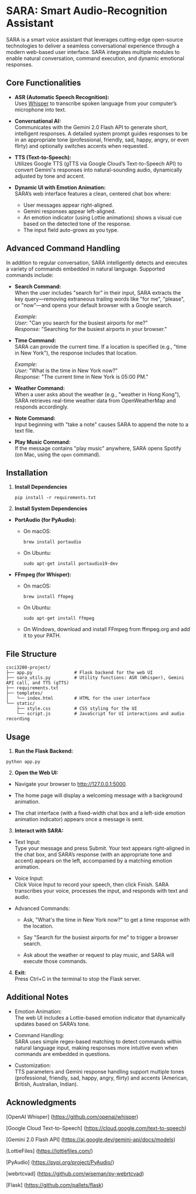# SARA: Smart Audio-Recognition Assistant

SARA is a smart voice assistant that leverages cutting-edge open-source technologies to deliver a seamless conversational experience through a modern web-based user interface. SARA integrates multiple modules to enable natural conversation, command execution, and dynamic emotional responses.

## Core Functionalities

- **ASR (Automatic Speech Recognition):**  
  Uses [Whisper](https://github.com/openai/whisper) to transcribe spoken language from your computer’s microphone into text.

- **Conversational AI:**  
  Communicates with the Gemini 2.0 Flash API to generate short, intelligent responses. A detailed system prompt guides responses to be in an appropriate tone (professional, friendly, sad, happy, angry, or even flirty) and optionally switches accents when requested.

- **TTS (Text-to-Speech):**  
  Utilizes Google TTS (gTTS via Google Cloud’s Text-to-Speech API) to convert Gemini's responses into natural-sounding audio, dynamically adjusted by tone and accent.

- **Dynamic UI with Emotion Animation:**  
  SARA’s web interface features a clean, centered chat box where:
  - User messages appear right-aligned.
  - Gemini responses appear left-aligned.
  - An emotion indicator (using Lottie animations) shows a visual cue based on the detected tone of the response.
  - The input field auto-grows as you type.

## Advanced Command Handling

In addition to regular conversation, SARA intelligently detects and executes a variety of commands embedded in natural language. Supported commands include:

- **Search Command:**  
  When the user includes "search for" in their input, SARA extracts the key query—removing extraneous trailing words like "for me", "please", or "now"—and opens your default browser with a Google search.

  _Example:_  
  _User:_ "Can you search for the busiest airports for me?"  
  _Response:_ "Searching for the busiest airports in your browser."

- **Time Command:**  
  SARA can provide the current time. If a location is specified (e.g., "time in New York"), the response includes that location.

  _Example:_  
  _User:_ "What is the time in New York now?"  
  _Response:_ "The current time in New York is 05:00 PM."

- **Weather Command:**  
  When a user asks about the weather (e.g., "weather in Hong Kong"), SARA retrieves real-time weather data from OpenWeatherMap and responds accordingly.

- **Note Command:**  
  Input beginning with "take a note" causes SARA to append the note to a text file.

- **Play Music Command:**  
  If the message contains "play music" anywhere, SARA opens Spotify (on Mac, using the `open` command).

## Installation

1. **Install Dependencies**

   ```
   pip install -r requirements.txt
   ```

2. **Install System Dependencies**

- **PortAudio (for PyAudio):**

  - On macOS:
    ```
    brew install portaudio
    ```
  - On Ubuntu:

    ```
    sudo apt-get install portaudio19-dev
    ```

- **FFmpeg (for Whisper):**

  - On macOS:
    ```
    brew install ffmpeg
    ```
  - On Ubuntu:
    ```
    sudo apt-get install ffmpeg
    ```
  - On Windows, download and install FFmpeg from ffmpeg.org and add it to your PATH.

## File Structure

```
csci3280-project/
├── app.py                # Flask backend for the web UI
├── sara_utils.py         # Utility functions: ASR (Whisper), Gemini API call, and TTS (gTTS)
├── requirements.txt
├── templates/
│   └── index.html        # HTML for the user interface
└── static/
    ├── style.css         # CSS styling for the UI
    └── script.js         # JavaScript for UI interactions and audio recording
```

## Usage

1. **Run the Flask Backend:**

```
python app.py
```

2. **Open the Web UI:**

- Navigate your browser to http://127.0.0.1:5000.

- The home page will display a welcoming message with a background animation.

- The chat interface (with a fixed-width chat box and a left-side emotion animation indicator) appears once a message is sent.

3. **Interact with SARA:**

- Text Input:  
  Type your message and press Submit. Your text appears right-aligned in the chat box, and SARA’s response (with an appropriate tone and accent) appears on the left, accompanied by a matching emotion animation.

- Voice Input:  
  Click Voice Input to record your speech, then click Finish. SARA transcribes your voice, processes the input, and responds with text and audio.

- Advanced Commands:

  - Ask, "What's the time in New York now?" to get a time response with the location.

  - Say "Search for the busiest airports for me" to trigger a browser search.

  - Ask about the weather or request to play music, and SARA will execute those commands.

4. **Exit:**  
   Press Ctrl+C in the terminal to stop the Flask server.

## Additional Notes

- Emotion Animation:  
  The web UI includes a Lottie-based emotion indicator that dynamically updates based on SARA’s tone.

- Command Handling:  
  SARA uses simple regex-based matching to detect commands within natural language input, making responses more intuitive even when commands are embedded in questions.

- Customization:  
  TTS parameters and Gemini response handling support multiple tones (professional, friendly, sad, happy, angry, flirty) and accents (American, British, Australian, Indian).

## Acknowledgments

[OpenAI Whisper] (https://github.com/openai/whisper)

[Google Cloud Text-to-Speech] (https://cloud.google.com/text-to-speech)

[Gemini 2.0 Flash API] (https://ai.google.dev/gemini-api/docs/models)

[LottieFiles] (https://lottiefiles.com/)

[PyAudio] (https://pypi.org/project/PyAudio/)

[webrtcvad] (https://github.com/wiseman/py-webrtcvad)

[Flask] (https://github.com/pallets/flask)

